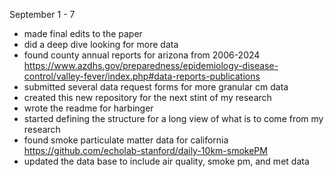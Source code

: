 September 1 - 7

- made final edits to the paper
- did a deep dive looking for more data
- found county annual reports for arizona from 2006-2024 https://www.azdhs.gov/preparedness/epidemiology-disease-control/valley-fever/index.php#data-reports-publications
- submitted several data request forms for more granular cm data
- created this new repository for the next stint of my research
- wrote the readme for harbinger
- started defining the structure for a long view of what is to come from my research
- found smoke particulate matter data for california  https://github.com/echolab-stanford/daily-10km-smokePM
- updated the data base to include air quality, smoke pm, and met data 
